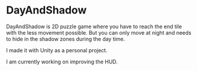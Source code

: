 # DayAndShadow

DayAndShadow is 2D puzzle game where you have to reach the end tile with the less movement possible. But you can only move at night and needs to hide in the shadow zones during the day time.

I made it with Unity as a personal project.

I am currently working on improving the HUD.
